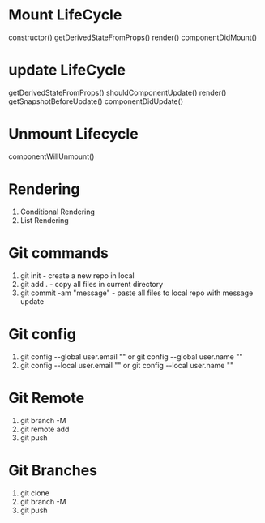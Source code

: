 # Mount LifeCycle

constructor()
getDerivedStateFromProps()
render()
componentDidMount()

# update LifeCycle

getDerivedStateFromProps()
shouldComponentUpdate()
render()
getSnapshotBeforeUpdate()
componentDidUpdate()

# Unmount Lifecycle

componentWillUnmount()

# Rendering

1. Conditional Rendering
2. List Rendering

# Git commands
1. git init - create a new repo in local
2. git add . - copy all files in current directory
3. git commit -am "message" - paste all files to local repo with message update

# Git config
1. git config --global user.email "<email>" or git config --global user.name "<name>"
2. git config --local user.email "<email>" or git config --local user.name "<name>"

# Git Remote
1. git branch -M <branch-name>
2. git remote add <remote-name> <remote-url>
3. git push <remote-name> <branch-name>

# Git Branches
1.  git clone <git-url>
2.  git branch -M <branch-name>
3.  git push <remote-name> <branch-name>
